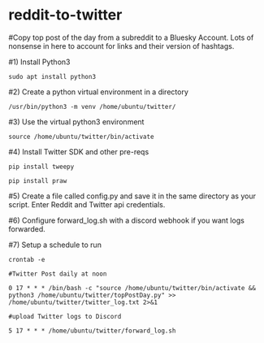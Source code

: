 # reddit-to-twitter
 
 
#Copy top post of the day from a subreddit to a Bluesky Account. Lots of nonsense in here to account for links and their version of hashtags.

#1) Install Python3

	sudo apt install python3

#2) Create a python virtual environment in a directory

	/usr/bin/python3 -m venv /home/ubuntu/twitter/

#3) Use the virtual python3 environment

	source /home/ubuntu/twitter/bin/activate

#4) Install Twitter SDK and other pre-reqs

	pip install tweepy
	
	pip install praw

#5) Create a file called config.py and save it in the same directory as your script. Enter Reddit and Twitter api credentials.

#6) Configure forward_log.sh with a discord webhook if you want logs forwarded. 
	
#7) Setup a schedule to run

	crontab -e 
	
	#Twitter Post daily at noon
	
	0 17 * * * /bin/bash -c "source /home/ubuntu/twitter/bin/activate && python3 /home/ubuntu/twitter/topPostDay.py" >> /home/ubuntu/twitter/twitter_log.txt 2>&1 
	
	#upload Twitter logs to Discord
	
	5 17 * * * /home/ubuntu/twitter/forward_log.sh
	
	
